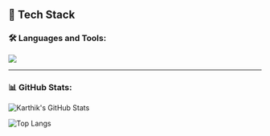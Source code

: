 ## 🚀 Tech Stack


### 🛠️ Languages and Tools:
<p align="left">
  <img src="https://skillicons.dev/icons?i=python,java,ts,nodejs,fastapi,react,nextjs,postgresql,mysql,mongodb,aws,gcp,docker,kafka" />
</p>

---

### 📊 GitHub Stats:
![Karthik's GitHub Stats](https://github-readme-stats.vercel.app/api?username=YOUR_USERNAME&show_icons=true&theme=tokyonight)  

![Top Langs](https://github-readme-stats.vercel.app/api/top-langs/?username=YOUR_USERNAME&layout=compact&theme=tokyonight)  
